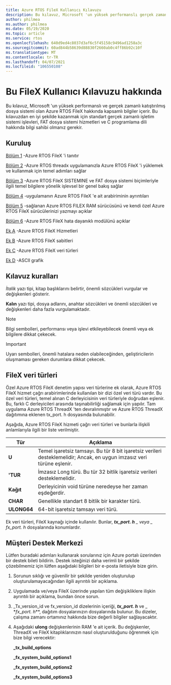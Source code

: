 ```yaml
---
title: Azure RTOS FileX Kullanıcı Kılavuzu
description: Bu kılavuz, Microsoft 'un yüksek performanslı gerçek zamanlı dosya sistemi olan Azure RTOS FileX hakkında kapsamlı bilgiler içerir.
author: philmea
ms.author: philmea
ms.date: 05/19/2020
ms.topic: article
ms.service: rtos
ms.openlocfilehash: 640d9ed4c8037d3af6c5f45158c9496ad1258a3c
ms.sourcegitcommit: 60ad844b58639d88830f2660ab0c4ff86b92c10f
ms.translationtype: MT
ms.contentlocale: tr-TR
ms.lasthandoff: 04/07/2021
ms.locfileid: "106550108"
---
```

# <a name="about-this-filex-user-guide"></a>Bu FileX Kullanıcı Kılavuzu hakkında

Bu kılavuz, Microsoft 'un yüksek performanslı ve gerçek zamanlı katıştırılmış dosya sistemi olan Azure RTOS FileX hakkında kapsamlı bilgiler içerir. Bu kılavuzdan en iyi şekilde kazanmak için standart gerçek zamanlı işletim sistemi işlevleri, FAT dosya sistemi hizmetleri ve C programlama dili hakkında bilgi sahibi olmanız gerekir.

## <a name="organization"></a>Kuruluş

[Bölüm 1](chapter1.md) -Azure RTOS FileX 'i tanıtır

[Bölüm 2](chapter2.md) -Azure RTOS threadx uygulamanızla Azure RTOS FileX 'i yüklemek ve kullanmak için temel adımları sağlar

[Bölüm 3](chapter3.md) -Azure RTOS FileX SISTEMINE ve FAT dosya sistemi biçimleriyle ilgili temel bilgilere yönelik işlevsel bir genel bakış sağlar

[Bölüm 4](chapter4.md) -uygulamanın Azure RTOS FileX 'e ait arabiriminin ayrıntıları

[Bölüm 5](chapter5.md) -sağlanan Azure RTOS FILEX RAM sürücüsünü ve kendi özel Azure RTOS FileX sürücülerinizi yazmayı açıklar

[Bölüm 6](chapter6.md) -Azure RTOS FileX hata dayanıklı modülünü açıklar

[Ek A](appendix-a.md) -Azure RTOS FileX Hizmetleri

[Ek B](appendix-b.md) -Azure RTOS FileX sabitleri

[Ek C](appendix-c.md) -Azure RTOS FileX veri türleri

[Ek D](appendix-d.md) -ASCII grafik

## <a name="guide-conventions"></a>Kılavuz kuralları

*İtalik* yazı tipi, kitap başlıklarını belirtir, önemli sözcükleri vurgular ve değişkenleri gösterir.

**Kalın** yazı tipi, dosya adlarını, anahtar sözcükleri ve önemli sözcükleri ve değişkenleri daha fazla vurgulamaktadır.

> [!NOTE]
> Bilgi sembolleri, performansı veya işlevi etkileyebilecek önemli veya ek bilgilere dikkat çekecek.

> [!IMPORTANT]
> Uyarı sembolleri, önemli hatalara neden olabileceğinden, geliştiricilerin oluşmaması gereken durumlara dikkat çekecek.

## <a name="filex-data-types"></a>FileX veri türleri

Özel Azure RTOS FileX denetim yapısı veri türlerine ek olarak, Azure RTOS FileX hizmet çağrı arabirimlerinde kullanılan bir dizi özel veri türü vardır. Bu özel veri türleri, temel alınan C derleyicisinin veri türleriyle doğrudan eşlenir. Bu, farklı C derleyicileri arasında taşınabilirliği sağlamak için yapılır. Tam uygulama Azure RTOS ThreadX 'ten devralınmıştır ve Azure RTOS ThreadX dağıtımına eklenen tx_port. h dosyasında bulunabilir.

Aşağıda, Azure RTOS FileX hizmeti çağrı veri türleri ve bunlarla ilişkili anlamlarıyla ilgili bir liste verilmiştir.

| Tür  | Açıklama  |
|---|---|
| **U** | Temel işaretsiz tamsayı. Bu tür 8 bit işaretsiz verileri desteklemelidir; Ancak, en uygun imzasız veri türüne eşlenir. |
| **'TUR** | İmzasız Long türü. Bu tür 32 bitlik işaretsiz verileri desteklemelidir. |
| **Kağıt** | Derleyicinin void türüne neredeyse her zaman eşdeğerdir. |
| **CHAR** | Genellikle standart 8 bitlik bir karakter türü. |
| **ULONG64** | 64-bit işaretsiz tamsayı veri türü. |

Ek veri türleri, FileX kaynağı içinde kullanılır. Bunlar, ***tx_port. h** _ veya _ *_fx_port. h_** dosyalarında konumlardır.

## <a name="customer-support-center"></a>Müşteri Destek Merkezi

Lütfen buradaki adımları kullanarak sorularınız için Azure portalı üzerinden bir destek bileti bildirin. Destek isteğinizi daha verimli bir şekilde çözebilmemiz için lütfen aşağıdaki bilgileri bir e-posta iletisiyle bize girin.

1. Sorunun sıklığı ve güvenilir bir şekilde yeniden oluşturulup oluşturulamayacağından ilgili ayrıntılı bir açıklama.
2. Uygulamada ve/veya FileX üzerinde yapılan tüm değişikliklere ilişkin ayrıntılı bir açıklama, bundan önce sorun.
3. _Tx_version_id ve fx_version_id dizelerinin içeriği, _**tx_port. h**_ ve _ *_fx_port. h_**, dağıtım dosyalarınızın dosyalarında bulunur. Bu dizeler, çalışma zamanı ortamınız hakkında bize değerli bilgiler sağlayacaktır.
4. Aşağıdaki **ulong** değişkenlerinin RAM 'e ait içerik. Bu değişkenler, ThreadX ve FileX kitaplıklarınızın nasıl oluşturulduğunu öğrenmek için bize bilgi verecektir:

    **_tx_build_options**

    **_fx_system_build_options1**

    **_fx_system_build_options2**

    **_fx_system_build_options3**
